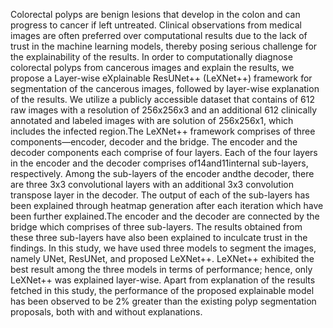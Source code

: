 Colorectal polyps are benign lesions that develop in the colon and can progress to cancer if left untreated. Clinical observations from medical images are often preferred over computational results due to the lack of trust in the machine learning models, thereby posing serious challenge for the explainability of the results. In order to computationally diagnose colorectal polyps from cancerous images and explain the results, we propose a Layer-wise eXplainable ResUNet++ (LeXNet++) framework for segmentation of the cancerous images, followed by layer-wise explanation of the results. We utilize a publicly accessible dataset that contains of 612 raw images with a resolution of 256x256x3 and an additional 612 clinically annotated and labeled images with are solution of 256x256x1, which includes the infected region.The LeXNet++ framework comprises of three components—encoder, decoder and the bridge. The encoder and the decoder components each comprise of four layers. Each of the four layers in the encoder and the decoder comprises of14and11internal sub-layers, respectively. Among the sub-layers of the encoder andthe decoder, there are three 3x3 convolutional layers with an additional 3x3 convolution transpose layer in the decoder. The output of each of the sub-layers has been explained through heatmap generation after each iteration which have been further explained.The encoder and the decoder are connected by the bridge which comprises of three sub-layers. The results obtained from these three sub-layers have also been explained to inculcate trust in the findings. In this study, we have used three models to segment the images, namely UNet, ResUNet, and proposed LeXNet++. LeXNet++ exhibited the best result among the three models in terms of performance; hence, only LeXNet++ was explained layer-wise. Apart from explanation of the results fetched in this study, the performance of the proposed explainable model has been observed to be 2% greater than the existing polyp segmentation proposals, both with and without explanations. 
